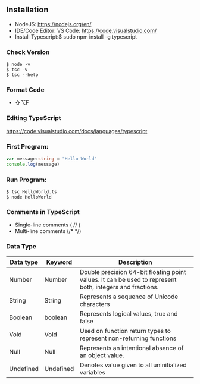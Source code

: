 ## Installation
* NodeJS: https://nodejs.org/en/
* IDE/Code Editor: VS Code: https://code.visualstudio.com/
* Install Typescript:$ sudo npm install -g typescript

### Check Version
```
$ node -v
$ tsc -v
$ tsc --help
```
### Format Code
* ⇧⌥F

### Editing TypeScript
https://code.visualstudio.com/docs/languages/typescript


### First Program:
```typescript
var message:string = "Hello World" 
console.log(message)
```
### Run Program:
```
$ tsc HelloWorld.ts
$ node HelloWorld
```

### Comments in TypeScript
* Single-line comments ( // ) 
* Multi-line comments (/* */)

### Data Type
| Data type  | Keyword | Description |
| ------------- | ------------- |------------- |
| Number  | Number  | Double precision 64-bit floating point values. It can be used to represent both, integers and fractions.  |
| String  | String  | Represents a sequence of Unicode characters  |
| Boolean  | boolean  | Represents logical values, true and false  |
| Void  | Void  | Used on function return types to represent non-returning functions  |
| Null  | Null  | Represents an intentional absence of an object value.  |
| Undefined  | Undefined  | Denotes value given to all uninitialized variables  |

